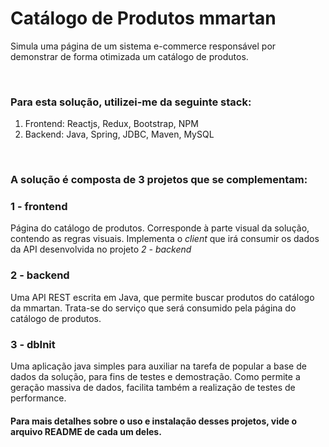 # Catálogo de Produtos mmartan

Simula uma página de um sistema e-commerce responsável por demonstrar de forma otimizada um catálogo de produtos.

<br />

### Para esta solução, utilizei-me da seguinte stack:

 1. Frontend: Reactjs, Redux, Bootstrap, NPM
 2. Backend: Java, Spring, JDBC, Maven, MySQL
 
<br />

### A solução é composta de 3 projetos que se complementam:

### 1 - frontend
Página do catálogo de produtos. Corresponde à parte visual da solução, contendo as regras visuais.  Implementa o *client* que irá consumir os dados da API desenvolvida no projeto *2 - backend*

### 2 - backend
Uma API REST escrita em Java, que permite buscar produtos do catálogo da mmartan. Trata-se do serviço que será consumido pela página do catálogo de produtos.

### 3 - dbInit
Uma aplicação java simples para auxiliar na tarefa de popular a base de dados da solução, para fins de testes e demostração.
Como permite a geração massiva de dados, facilita também a realização de testes de performance.

#### Para mais detalhes sobre o uso e instalação desses projetos, vide o arquivo README de cada um deles.


